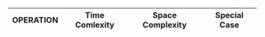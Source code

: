 
OPERATION       |       Time Comlexity     |       Space Complexity     |       Special Case
--- | --- | --- | --- |

